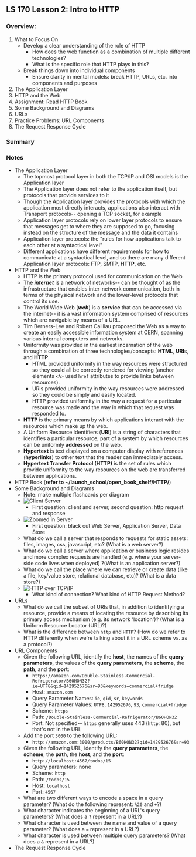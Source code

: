 ## LS 170 Lesson 2: Intro to HTTP



### Overview:

1. What to Focus On
   * Develop a clear understanding of the role of HTTP
     * How does the web function as a combination of multiple different technologies?
     * What is the specific role that HTTP plays in this?
   * Break things down into individual components
     * Ensure clarity in mental models: break HTTP, URLs, etc. into components and purposes
2. The Application Layer
3. HTTP and the Web
4. Assignment: Read HTTP Book
5. Some Background and Diagrams
6. URLs
7. Practice Problems: URL Components
8. The Request Response Cycle



### Summary



### Notes

* The Application Layer
  * The topmost protocol layer in both the TCP/IP and OSI models is the Application layer
  * The Application layer does not refer to the application itself, but protocols that provide services to it
  * Though the Application layer provides the protocols with which the application most directly interacts, applications also interact with Transport protocols-- opening a TCP socket, for example
  * Application layer protocols rely on lower layer protocols to ensure that messages get to where they are supposed to go, focusing instead on the structure of the message and the data it contains
  * Application layer protocols: the "rules for how applications talk to each other at a syntactical level"
  * Different applications have different requirements for how to communicate at a syntactical level, and so there are many different Application layer protocols: FTP, SMTP, **HTTP**, etc.
* HTTP and the Web
  * HTTP is the primary protocol used for communication on the Web
  * The ***internet*** is a network of networks-- can be thought of as the infrastructure that enables inter-network communication, both in terms of the physical network and the lower-level protocols that control its use.
  * The World Wide Web (***web***) is a **service** that can be accessed via the internet-- it is a vast information system comprised of resources which are navigable by means of a URL.
  * Tim Berners-Lee and Robert Cailliau proposed the Web as a way to create an easily accessible information system at CERN, spanning various internal computers and networks.
  * Uniformity was provided in the earliest incarnation of the web through a combination of three technologies/concepts: **HTML**, **URI**s, and **HTTP**.
    * HTML provided uniformity in the way resources were structured so they could all be correctly rendered for viewing (anchor elements `<A>` used `href` attributes to provide links between resources).
    * URIs provided uniformity in the way resources were addressed so they could be simply and easily located.
    * HTTP provided uniformity in the way a request for a particular resource was made and the way in which that request was responded to.
  * **HTTP** is the primary means by which applications interact with the resources which make up the web.
  * A Uniform Resource Identifiers (**URI**) is a string of characters that identifies a particular resource, part of a system by which resources can be uniformly **addressed** on the web.
  * **Hypertext** is text displayed on a computer display with references (**hyperlinks**) to other text that the reader can immediately access.
  * **Hypertext Transfer Protocol (HTTP)** is the set of rules which provide uniformity to the way resources on the web are transferred between applications.
* HTTP Book (**refer to ~/launch_school/open_book_shelf/HTTP/**)
* Some Background and Diagrams
  * Note: make multiple flashcards per diagram
  * ![Client Server](https://da77jsbdz4r05.cloudfront.net/images/handling_requests_manually/client-sever.png)
    * First question: client and server, second question: http request and response
  * ![Zoomed in Server](https://da77jsbdz4r05.cloudfront.net/images/handling_requests_manually/server-zoom-web-app-data.png)
    * First question: black out Web Server, Application Server, Data Store
  * What do we call a server that responds to requests for static assets: files, images, css, javascript, etc? (What is a web server?)
  * What do we call a server where application or business logic resides and more complex requests are handled (e.g. where your server-side code lives when deployed) ?(What is an application server?)
  * What do we call the place where we can retrieve or create data (like a file, key/value store, relational database, etc)? (What is a data store?)
  * ![HTTP over TCP/IP](https://da77jsbdz4r05.cloudfront.net/images/handling_requests_manually/http-zoom-tcpip.png)
    * What kind of connection? What kind of HTTP Request Method?
* URLs
  * What do we call the subset of URIs that, in addition to identifying a resource, provide a means of locating the resource by describing its primary access mechanism (e.g. its network 'location')? (What is a Uniform Resource Locator (URL)?)
  * What is the difference between `http` and `HTTP`? (How do we refer to HTTP differently when we're talking about it in a URL scheme vs. as a protocol?)
* URL Components
  * Given the following URL, identify the **host**, the names of the **query parameters**, the values of the **query parameters**, the **scheme**, the **path**, and the **port**:
    * `https://amazon.com/Double-Stainless-Commercial-Refrigerator/B60HON32?ie=UTF8&qid=142952676&sr=93&keywords=commercial+fridge`
    * Host: `amazon.com`
    * Query Parameter Names: `ie`, `qid`, `sr`, `keywords`
    * Query Parameter Values: `UTF8`, `142952676`, `93`, `commercial+fridge`
    * Scheme: `https`
    * Path: `/Double-Stainless-Commercial-Refrigerator/B60HON32`
    * Port: Not specified-- `https` generally uses 443 (`http`: 80), but that's not in the URL
  * Add the port `3000` to the following URL:
    * `http://amazon.com:3000/products/B60HON32?qid=142952676&sr=93`
  * Given the following URL, identify the **query parameters**, the **scheme**, the **path**, the **host**, and the **port**: 
    * `http://localhost:4567/todos/15`
    * Query parameters: none
    * Scheme: `http`
    * Path: `/todos/15`
    * Host: `localhost`
    * Port: `4567`
  * What are two different ways to encode a space in a query parameter? (What do the following represent: `%20` and `+`?)
  * What character indicates the beginning of a URL's query parameters? (What does a `?` represent in a URL?)
  * What character is used between the name and value of a query parameter? (What does a `=` represent in a URL?)
  * What character is used between multiple query parameters? (What does a `&` represent in a URL?)
* The Request Response Cycle